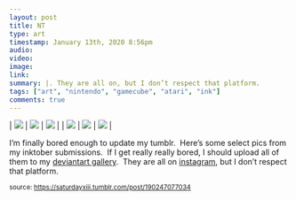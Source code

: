 ```yaml
---
layout: post
title: NT
type: art
timestamp: January 13th, 2020 8:56pm
audio: 
video: 
image: 
link: 
summary: |. They are all on, but I don’t respect that platform. 
tags: ["art", "nintendo", "gamecube", "atari", "ink"]
comments: true
---
```


| <img src="https://saturdayxiii.github.io/media/190247077034_0.jpg"/> | <img src="https://saturdayxiii.github.io/media/190247077034_1.jpg"/> | <img src="https://saturdayxiii.github.io/media/190247077034_2.jpg"/> |
| <img src="https://saturdayxiii.github.io/media/190247077034_3.jpg"/> | <img src="https://saturdayxiii.github.io/media/190247077034_4.jpg"/> | <img src="https://saturdayxiii.github.io/media/190247077034_5.jpg"/> |

I’m finally bored enough to update my tumblr.  Here’s some select 
pics from my inktober submissions.  If I get really really bored, I 
should upload all of them to my <a href="https://www.deviantart.com/saturdaythe13th" target="_blank">deviantart gallery</a>.  They are all on <a href="https://www.instagram.com/saturdayxiii/" target="_blank">instagram</a>, but I don’t respect that platform.<br/>
 
  
<small>source: https://saturdayxiii.tumblr.com/post/190247077034</small>